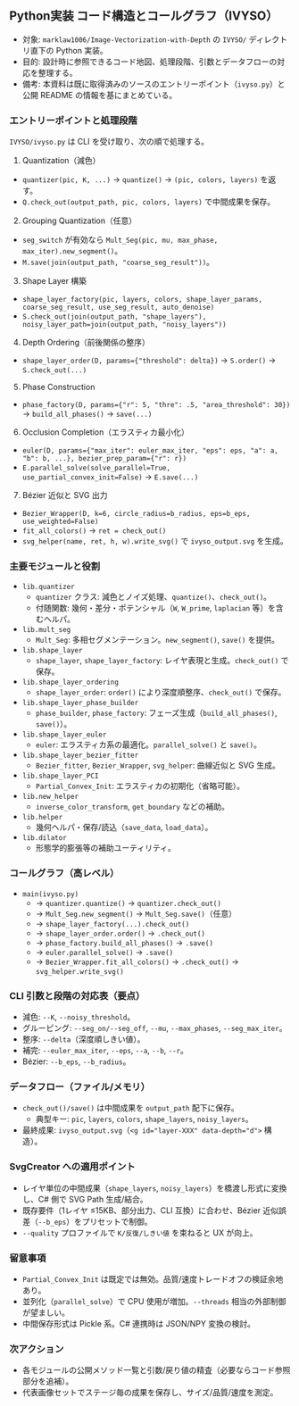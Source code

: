 ## Python実装 コード構造とコールグラフ（IVYSO）

- 対象: `marklaw1006/Image-Vectorization-with-Depth` の `IVYSO/` ディレクトリ直下の Python 実装。
- 目的: 設計時に参照できるコード地図、処理段階、引数とデータフローの対応を整理する。
- 備考: 本資料は既に取得済みのソースのエントリーポイント（`ivyso.py`）と公開 README の情報を基にまとめている。

### エントリーポイントと処理段階
`IVYSO/ivyso.py` は CLI を受け取り、次の順で処理する。

1) Quantization（減色）
- `quantizer(pic, K, ...)` → `quantize()` → `(pic, colors, layers)` を返す。
- `Q.check_out(output_path, pic, colors, layers)` で中間成果を保存。

2) Grouping Quantization（任意）
- `seg_switch` が有効なら `Mult_Seg(pic, mu, max_phase, max_iter).new_segment()`。
- `M.save(join(output_path, "coarse_seg_result"))`。

3) Shape Layer 構築
- `shape_layer_factory(pic, layers, colors, shape_layer_params, coarse_seg_result, use_seg_result, auto_denoise)`
- `S.check_out(join(output_path, "shape_layers"), noisy_layer_path=join(output_path, "noisy_layers"))`

4) Depth Ordering（前後関係の整序）
- `shape_layer_order(D, params={"threshold": delta})` → `S.order()` → `S.check_out(...)`

5) Phase Construction
- `phase_factory(D, params={"r": 5, "thre": .5, "area_threshold": 30})` → `build_all_phases()` → `save(...)`

6) Occlusion Completion（エラスティカ最小化）
- `euler(D, params={"max_iter": euler_max_iter, "eps": eps, "a": a, "b": b, ...}, bezier_prep_param={"r": r})`
- `E.parallel_solve(solve_parallel=True, use_partial_convex_init=False)` → `E.save(...)`

7) Bézier 近似と SVG 出力
- `Bezier_Wrapper(D, k=6, circle_radius=b_radius, eps=b_eps, use_weighted=False)`
- `fit_all_colors()` → `ret = check_out()`
- `svg_helper(name, ret, h, w).write_svg()` で `ivyso_output.svg` を生成。

### 主要モジュールと役割
- `lib.quantizer`
  - `quantizer` クラス: 減色とノイズ処理、`quantize()`、`check_out()`。
  - 付随関数: 幾何・差分・ポテンシャル（`W`, `W_prime`, `laplacian` 等）を含むヘルパ。
- `lib.mult_seg`
  - `Mult_Seg`: 多相セグメンテーション。`new_segment()`, `save()` を提供。
- `lib.shape_layer`
  - `shape_layer`, `shape_layer_factory`: レイヤ表現と生成。`check_out()` で保存。
- `lib.shape_layer_ordering`
  - `shape_layer_order`: `order()` により深度順整序、`check_out()` で保存。
- `lib.shape_layer_phase_builder`
  - `phase_builder`, `phase_factory`: フェーズ生成（`build_all_phases()`, `save()`）。
- `lib.shape_layer_euler`
  - `euler`: エラスティカ系の最適化。`parallel_solve()` と `save()`。
- `lib.shape_layer_bezier_fitter`
  - `Bezier_fitter`, `Bezier_Wrapper`, `svg_helper`: 曲線近似と SVG 生成。
- `lib.shape_layer_PCI`
  - `Partial_Convex_Init`: エラスティカの初期化（省略可能）。
- `lib.new_helper`
  - `inverse_color_transform`, `get_boundary` などの補助。
- `lib.helper`
  - 幾何ヘルパ・保存/読込（`save_data`, `load_data`）。
- `lib.dilator`
  - 形態学的膨張等の補助ユーティリティ。

### コールグラフ（高レベル）
- `main(ivyso.py)`
  - → `quantizer.quantize()` → `quantizer.check_out()`
  - → `Mult_Seg.new_segment()` → `Mult_Seg.save()`（任意）
  - → `shape_layer_factory(...).check_out()`
  - → `shape_layer_order.order()` → `.check_out()`
  - → `phase_factory.build_all_phases()` → `.save()`
  - → `euler.parallel_solve()` → `.save()`
  - → `Bezier_Wrapper.fit_all_colors()` → `.check_out()` → `svg_helper.write_svg()`

### CLI 引数と段階の対応表（要点）
- 減色: `--K`, `--noisy_threshold`。
- グルーピング: `--seg_on/--seg_off`, `--mu`, `--max_phases`, `--seg_max_iter`。
- 整序: `--delta`（深度順しきい値）。
- 補完: `--euler_max_iter`, `--eps`, `--a`, `--b`, `--r`。
- Bézier: `--b_eps`, `--b_radius`。

### データフロー（ファイル/メモリ）
- `check_out()/save()` は中間成果を `output_path` 配下に保存。
  - 典型キー: `pic`, `layers`, `colors`, `shape_layers`, `noisy_layers`。
- 最終成果: `ivyso_output.svg`（`<g id="layer-XXX" data-depth="d">` 構造）。

### SvgCreator への適用ポイント
- レイヤ単位の中間成果（`shape_layers`, `noisy_layers`）を橋渡し形式に変換し、C# 側で SVG Path 生成/結合。
- 既存要件（1レイヤ ≤15KB、部分出力、CLI 互換）に合わせ、Bézier 近似誤差（`--b_eps`）をプリセットで制御。
- `--quality` プロファイルで `K/反復/しきい値` を束ねると UX が向上。

### 留意事項
- `Partial_Convex_Init` は既定では無効。品質/速度トレードオフの検証余地あり。
- 並列化（`parallel_solve`）で CPU 使用が増加。`--threads` 相当の外部制御が望ましい。
- 中間保存形式は Pickle 系。C# 連携時は JSON/NPY 変換の検討。

### 次アクション
- 各モジュールの公開メソッド一覧と引数/戻り値の精査（必要ならコード参照部分を追補）。
- 代表画像セットでステージ毎の成果を保存し、サイズ/品質/速度を測定。
